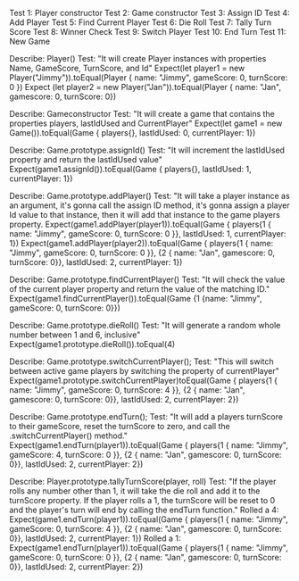 Test 1: Player constructor
Test 2: Game constructor
Test 3: Assign ID
Test 4: Add Player
Test 5: Find Current Player
Test 6: Die Roll
Test 7: Tally Turn Score
Test 8: Winner Check
Test 9: Switch Player
Test 10: End Turn
Test 11: New Game

Describe: Player()
Test: "It will create Player instances with properties Name, GameScore, TurnScore, and Id"
Expect(let player1 = new Player("Jimmy")).toEqual(Player { name: "Jimmy", gameScore: 0, turnScore: 0 })
Expect (let player2 = new Player("Jan")).toEqual(Player { name: "Jan", gamescore: 0, turnScore: 0})

Describe: Gameconstructor
Test: "It will create a game that contains the properties players, lastIdUsed and CurrentPlayer"
Expect(let game1 = new Game()).toEqual(Game { players{}, lastIdUsed: 0, currentPlayer: 1})

Describe: Game.prototype.assignId()
Test: "It will increment the lastIdUsed property and return the lastIdUsed value"
Expect(game1.assignId()).toEqual(Game { players{}, lastIdUsed: 1, currentPlayer: 1})

Describe: Game.prototype.addPlayer()
Test: "It will take a player instance as an argument, it's gonna call the assign ID method, it's gonna assign a player Id value to that instance, then it will add that instance to the game players property.
Expect(game1.addPlayer(player1)).toEqual(Game { players{1 { name: "Jimmy", gameScore: 0, turnScore: 0 }}, lastIdUsed: 1, currentPlayer: 1})
Expect(game1.addPlayer(player2)).toEqual(Game { players{1 { name: "Jimmy", gameScore: 0, turnScore: 0 }}, {2 { name: "Jan", gamescore: 0, turnScore: 0}}, lastIdUsed: 2, currentPlayer: 1})

Describe: Game.prototype.findCurrentPlayer()
Test: "It will check the value of the current player property and return the value of the matching ID."
Expect(game1.findCurrentPlayer()).toEqual(Game {1 {name: "Jimmy", gameScore: 0, turnScore: 0}})

Describe: Game.prototype.dieRoll()
Test: "It will generate a random whole number between 1 and 6, inclusive"
Expect(game1.prototype.dieRoll()).toEqual(4)

Describe: Game.prototype.switchCurrentPlayer();
Test: "This will switch between active game players by switching the property of currentPlayer"
Expect(game1.prototype.switchCurrentPlayer)toEqual(Game { players{1 { name: "Jimmy", gameScore: 0, turnScore: 4 }}, {2 { name: "Jan", gamescore: 0, turnScore: 0}}, lastIdUsed: 2, currentPlayer: 2})

Describe: Game.prototype.endTurn();
Test: "It will add a players turnScore to their gameScore, reset the turnScore to zero, and call the .switchCurrentPlayer() method."
Expect(game1.endTurn(player1)).toEqual(Game { players{1 { name: "Jimmy", gameScore: 4, turnScore: 0 }}, {2 { name: "Jan", gamescore: 0, turnScore: 0}}, lastIdUsed: 2, currentPlayer: 2})

Describe: Player.prototype.tallyTurnScore(player, roll)
Test: "If the player rolls any number other than 1, it will take the die roll and add it to the turnScore property. If the player rolls a 1, the turnScore will be reset to 0 and the player's turn will end by calling the endTurn function."
Rolled a 4:
Expect(game1.endTurn(player1)).toEqual(Game { players{1 { name: "Jimmy", gameScore: 0, turnScore: 4 }}, {2 { name: "Jan", gamescore: 0, turnScore: 0}}, lastIdUsed: 2, currentPlayer: 1})
Rolled a 1:
Expect(game1.endTurn(player1)).toEqual(Game { players{1 { name: "Jimmy", gameScore: 0, turnScore: 0 }}, {2 { name: "Jan", gamescore: 0, turnScore: 0}}, lastIdUsed: 2, currentPlayer: 2})